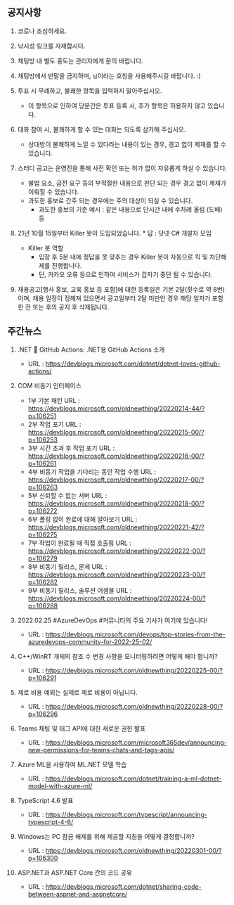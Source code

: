 ## 공지사항
1) 코로나 조심하세요.

2) 낚시성 링크를 자제합시다.

3) 채팅방 내 별도 홍도는 관리자에게 문의 바랍니다.

4) 채팅방에서 반말을 금지하며, `님`이라는 호칭을 사용해주시길 바랍니다. :)

5) 투표 시 무례하고, 불쾌한 항목을 입력하지 말아주십시오.
    - 이 항목으로 인하여 당분간은  투표 등록 시, 추가 항목은 허용하지 않고 있습니다.

6) 대화 참여 시, 불쾌하게 할 수 있는 대화는 되도록 삼가해 주십시오.
    - 상대방이 불쾌하게 느낄 수 있다라는 내용이 있는 경우, 경고 없이 제재를 할 수 있습니다.

7) 스터디 공고는 운영진을 통해 사전 확인 또는 허가 없이 자유롭게 하실 수 있습니다.
    - 불법 요소, 금전 요구 등의 부적절한 내용으로 판단 되는 경우 경고 없이 제재가 이뤄질 수 있습니다.
    - 과도한 홍보로 간주 되는 경우에는 주의 대상이 되실 수 있습니다.
        * 과도한 홍보의 기준 예시 : 같은 내용으로 단시간 내에 수차례 올림 (도배) 등

8) 21년 10월 15일부터 Killer 봇이 도입되었습니다. * 답 : 닷넷 C# 개발자 모임
   - Killer 봇 역할
        * 입장 후 5분 내에 정답을 못 맞추는 경우 Killer 봇이 자동으로 킥 및 차단해제를 진행합니다.
        * 단, 카카오 오류 등으로 인하여 서비스가 갑자기 중단 될 수 있습니다.

9) 채용공고[행사 홍보, 교육 홍보 등 포함]에 대한 등록일은 기본 2달(횟수로 약 8번)이며,
   채용 일정이 정해져 있으면서 공고일부터 2달 미만인 경우 해당 일자가 포함한 전 또는 후의 공지 후 삭제됩니다.

## 주간뉴스
1) .NET 💜 GitHub Actions: .NET용 GitHub Actions 소개
    - URL : https://devblogs.microsoft.com/dotnet/dotnet-loves-github-actions/

2) COM 비동기 인터페이스
    - 1부 기본 패턴 URL : https://devblogs.microsoft.com/oldnewthing/20220214-44/?p=106251
    - 2부 작업 포기 URL : https://devblogs.microsoft.com/oldnewthing/20220215-00/?p=106253
    - 3부 시간 초과 후 작업 포기 URL : https://devblogs.microsoft.com/oldnewthing/20220216-00/?p=106261
    - 4부 비동기 작업을 기다리는 동안 작업 수행 URL : https://devblogs.microsoft.com/oldnewthing/20220217-00/?p=106263
    - 5부 신뢰할 수 없는 서버 URL : https://devblogs.microsoft.com/oldnewthing/20220218-00/?p=106272
    - 6부 폴링 없이 완료에 대해 알아보기 URL : https://devblogs.microsoft.com/oldnewthing/20220221-42/?p=106275
    - 7부 작업이 완료될 때 직접 호출됨 URL : https://devblogs.microsoft.com/oldnewthing/20220222-00/?p=106279
    - 8부 비동기 릴리스, 문제 URL : https://devblogs.microsoft.com/oldnewthing/20220223-00/?p=106282
    - 9부 비동기 릴리스, 솔루션 어셈블 URL : https://devblogs.microsoft.com/oldnewthing/20220224-00/?p=106288

3) 2022.02.25 #AzureDevOps #커뮤니티의 주요 기사가 여기에 있습니다!
    - URL : https://devblogs.microsoft.com/devops/top-stories-from-the-azuredevops-community-for-2022-25-02/

4) C++/WinRT 개체의 참조 수 변경 사항을 모니터링하려면 어떻게 해야 합니까?
    - URL : https://devblogs.microsoft.com/oldnewthing/20220225-00/?p=106291

5) 제로 비용 예외는 실제로 제로 비용이 아닙니다.
    - URL : https://devblogs.microsoft.com/oldnewthing/20220228-00/?p=106296

6) Teams 채팅 및 태그 API에 대한 새로운 권한 발표
    - URL : https://devblogs.microsoft.com/microsoft365dev/announcing-new-permissions-for-teams-chats-and-tags-apis/

7) Azure ML을 사용하여 ML.NET 모델 학습
    - URL : https://devblogs.microsoft.com/dotnet/training-a-ml-dotnet-model-with-azure-ml/

8) TypeScript 4.6 발표
    - URL : https://devblogs.microsoft.com/typescript/announcing-typescript-4-6/

9) Windows는 PC 잠금 해제를 위해 제공할 지침을 어떻게 결정합니까?
    - URL : https://devblogs.microsoft.com/oldnewthing/20220301-00/?p=106300

10) ASP.NET과 ASP.NET Core 간의 코드 공유
    - URL : https://devblogs.microsoft.com/dotnet/sharing-code-between-aspnet-and-aspnetcore/
